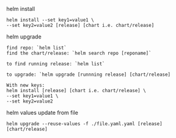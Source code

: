 helm install
```
helm install --set key1=value1 \
--set key2=value2 [release] [chart i.e. chart/release]
```

helm upgrade
```
find repo: `helm list`
find the chart/release: `helm search repo [reponame]`

to find running release: `helm list`

to upgrade: `helm upgrade [runnning release] [chart/release] 

With new keys:  
helm install [release] [chart i.e. chart/release] \
--set key1=value1 \
--set key2=value2
```

helm values update from file
```
helm upgrade --reuse-values -f ./file.yaml.yaml [release] [chart/release]
```
